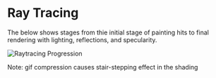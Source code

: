 # Ray Tracing

The below shows stages from thie initial stage of painting hits to final rendering with lighting, reflections, and specularity.


![Raytracing Progression](https://user-images.githubusercontent.com/101308963/157756359-9678677d-abb9-443e-b9a8-efb2e49a3a7c.gif)

Note: gif compression causes stair-stepping effect in the shading

